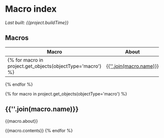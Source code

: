 # Macro index
*Last built: {{project.buildTime}}*

## Macros 
| Macro | About |
| --- | --- | 
{% for macro in project.get_objects(objectType='macro') %}| [{{''.join(macro.name)}}](#{{''.join(macro.name)}}) | {{macro.about}} |
{% endfor %}

{% for macro in project.get_objects(objectType='macro') %}
## {{''.join(macro.name)}}
{{macro.about}}

{{macro.contents}}
{% endfor %}
